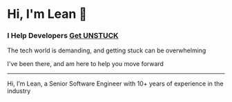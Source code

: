 <h1>Hi, I'm Lean 👋</h1>

<h3>
  I Help Developers <a href="https://www.linkedin.com/in/leanvilas/">Get UNSTUCK</a>
</h3>

<p>The tech world is demanding, and getting stuck can be overwhelming</p> 
<p>I've been there, and am here to help you move forward</p>

---
<p>Hi, I’m Lean, a Senior Software Engineer with 10+ years of experience in the industry</p>
